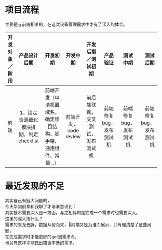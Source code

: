 # 项目流程
主要是与前端相关的，在这次设备管理需求中才有了深入的体会。

| 开发对象／阶段 | 产品设计后期 | 开发初期 | 开发中期 | 开发后期／测试初期 | 产品验证 | 测试中期 | 测试后期 |
| ------------- |:-------------:| :-------------:| :-------------:| :-------------:|:-------------:|:-------------:|-----:|
| 前端 | 1、锁定资源细化模块排期，制定checklist | 前端开发（申请机器域名，确定项目结构、脚手架、通用组件、常量...） | 前端开发，code review | 前后端联调，交叉测试，发布测试机 | 前端修复bug，发布测试机 | 前端修复bug，发布测试机 | 前端修复bug，发布测试机 |

# 最近发现的不足
其实自己有挺大问题的，  
今天华剑前辈和我聊了才渐渐意识到：  
其实技术需要深入是一方面，与之相伴的是完成一个需求时也需要深入，  
这里的深入指什么？  
需求的来龙去脉，数据从何而来，前端又是为谁而展示，只有理清楚了这些问题，  
在完成需求时才能更好的get到需求点，  
也只有这样才能做出错误率低的需求。
